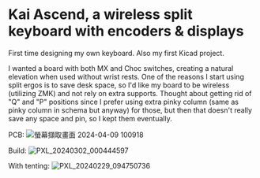 # Kai Ascend, a wireless split keyboard with encoders & displays

First time designing my own keyboard. Also my first Kicad project.

I wanted a board with both MX and Choc switches, creating a natural elevation when used without wrist rests. One of the reasons I start using split ergos is to save desk space, so I'd like my board to be wireless (utilizing ZMK) and not rely on extra supports.
Thought about getting rid of "Q" and "P" positions since I prefer using extra pinky column (same as pinky column in schema but anyway) for those, but then that doesn't really save any space and pin, so I kept them eventually.

PCB:
![螢幕擷取畫面 2024-04-09 100918](https://github.com/kaihchang/Ascend_splay_split_keyboard/assets/43580584/3b0ee506-e7df-40b4-9385-7e701e462eb5)

Build:
![PXL_20240302_000444597](https://github.com/kaihchang/Ascend_splay_split_keyboard/assets/43580584/49f7c824-7e99-4c96-98e3-8f242260d630)

With tenting:
![PXL_20240229_094750736](https://github.com/kaihchang/Ascend_splay_split_keyboard/assets/43580584/2af183fe-44ab-4fc0-85bb-36070df7df5d)
